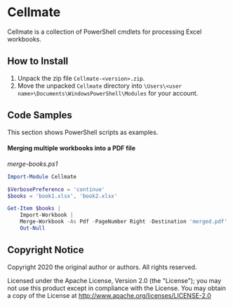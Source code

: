 # Cellmate

Cellmate is a collection of PowerShell cmdlets for processing Excel workbooks.

## How to Install

1. Unpack the zip file `Cellmate-<version>.zip`.
2. Move the unpacked `Cellmate` directory into `\Users\<user name>\Documents\WindowsPowerShell\Modules` for your account.

## Code Samples

This section shows PowerShell scripts as examples.

#### Merging multiple workbooks into a PDF file
_merge-books.ps1_
```powershell
Import-Module Cellmate

$VerbosePreference = 'continue'
$books = 'book1.xlsx', 'book2.xlsx'

Get-Item $books |
    Import-Workbook |
    Merge-Workbook -As Pdf -PageNumber Right -Destination 'merged.pdf' |
    Out-Null
```

## Copyright Notice
Copyright 2020 the original author or authors. All rights reserved.

Licensed under the Apache License, Version 2.0 (the "License");
you may not use this product except in compliance with the License.
You may obtain a copy of the License at
http://www.apache.org/licenses/LICENSE-2.0
